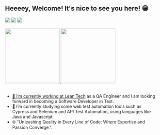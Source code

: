 ## Heeeey, Welcome! It's nice to see you here! 😁
<div>
  <a href="https://www.linkedin.com/in/oliver-pedroso" target="_blank"><img src="https://img.shields.io/badge/-LinkedIn-%230077B5?style=for-the-badge&logo=linkedin&logoColor=white" target="_blank"></a>  
  <a href = "mailto:oliver1508@hotmail.com"><img src="https://img.shields.io/badge/Microsoft_Outlook-0078D4?style=for-the-badge&logo=microsoft-outlook&logoColor=white" target="_blank"></a>
  <a href="https://instagram.com/oliverpedroso" target="_blank"><img src="https://img.shields.io/badge/-Instagram-%23E4405F?style=for-the-badge&logo=instagram&logoColor=white" target="_blank"></a>
</div>

<div>
  <br>
  <a href="https://github.com/OliverPedrosoQA">
  <img height="180em" src="https://github-readme-stats.vercel.app/api?username=OliverPedrosoQA&show_icons=true&theme=dracula&include_all_commits=true&count_private=true"/>
  <img height="180em" src="https://github-readme-stats.vercel.app/api/top-langs/?username=OliverPedrosoQA&layout=compact&langs_count=7&theme=dracula"/>
</div>

<div style="display: inline_block"><br>
   <ul class="texto">
    <li>🧑 I’m currently working at <a href="https://www.leangroup.com/solutions/leantech">Lean Tech</a> as a QA Engineer and I am looking forward in becoming a Software Developer in Test.</li>
    <li>🤖 I’m currently studying some web test automation tools such as Cypress and Selenium and API Test Automation, using languages like Java and Javascript.</li>
    <li>🌐 "Unleashing Quality in Every Line of Code: Where Expertise and Passion Converge.".</li>
  </ul>
</div>
<br>



<!--

<div>
   ![Snake animation](https://github.com/rafaballerini/rafaballerini/blob/output/github-contribution-grid-snake.svg)
  <a href="https://imgbb.com/"><img align="left" src="https://i.ibb.co/kq1JDMD/I-see-bugs-everywhere.png" alt="I-see-bugs-everywhere" border="0" height="130"></a>
</div>
### So Let's check a little more about me! 
Inserir em código java
objective
technologies
languages
education
-->


